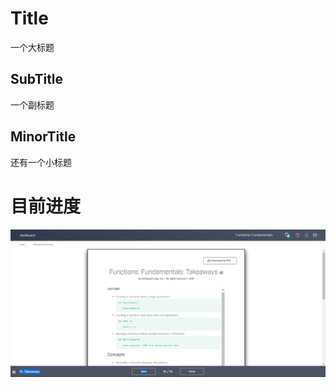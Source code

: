 # Title
一个大标题
## SubTitle
一个副标题
## MinorTitle
还有一个小标题
# 目前进度
![](https://github.com/ophwsjtu18/ohw19f/blob/master/student/gyz/%E8%BF%9B%E5%BA%A610.23.png)
